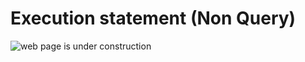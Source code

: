# Execution statement (Non Query)

![web page is under construction](https://docimages.blob.core.chinacloudapi.cn/images/commingsoon20210514.jpg)
